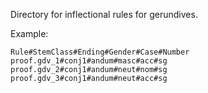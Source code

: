 Directory for inflectional rules for gerundives.

Example:

    Rule#StemClass#Ending#Gender#Case#Number
    proof.gdv_1#conj1#andum#masc#acc#sg
    proof.gdv_2#conj1#andum#neut#nom#sg
    proof.gdv_3#conj1#andum#neut#acc#sg

